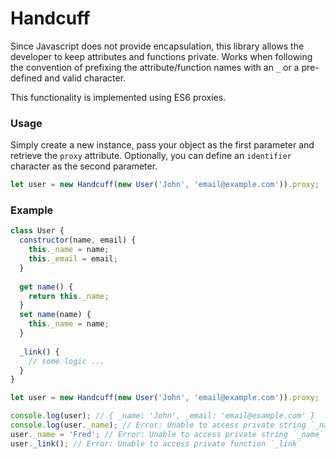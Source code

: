 # Handcuff
Since Javascript does not provide encapsulation, this library allows the developer to keep attributes and functions private. Works when following the convention of prefixing the attribute/function names with an `_` or a pre-defined and valid character. 

This functionality is implemented using ES6 proxies.

### Usage
Simply create a new instance, pass your object as the first parameter and retrieve the `proxy` attribute. Optionally, you can define an `identifier` character as the second parameter.
```javascript
let user = new Handcuff(new User('John', 'email@example.com')).proxy;
```

### Example
```javascript
class User {
  constructor(name, email) {
    this._name = name;
    this._email = email;
  }
  
  get name() {
    return this._name;
  }
  set name(name) {
    this._name = name;
  }
  
  _link() {
    // some logic ...
  }
}

let user = new Handcuff(new User('John', 'email@example.com')).proxy;

console.log(user); // { _name: 'John', _email: 'email@example.com' }
console.log(user._name); // Error: Unable to access private string `_name`
user._name = 'Fred'; // Error: Unable to access private string `_name`
user._link(); // Error: Unable to access private function `_link`
```